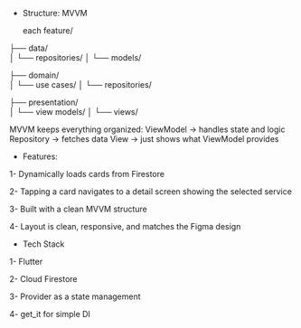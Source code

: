 - Structure: MVVM

  each feature/

├── data/             
│   └── repositories/
│   └── models/



├── domain/            
│   └── use cases/
│   └── repositories/



├── presentation/     
│   └── view models/
│   └── views/



  MVVM keeps everything organized:
  ViewModel → handles state and logic
  Repository → fetches data
  View → just shows what ViewModel provides


- Features:
  
1- Dynamically loads cards from Firestore

2- Tapping a card navigates to a detail screen showing the selected service

3- Built with a clean MVVM structure

4- Layout is clean, responsive, and matches the Figma design



- Tech Stack
  
1- Flutter
  
2- Cloud Firestore

3- Provider as a state management

4- get_it for simple DI

